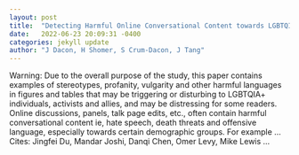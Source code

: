 ```yaml
---
layout: post
title:  "Detecting Harmful Online Conversational Content towards LGBTQIA+ Individuals"
date:   2022-06-23 20:09:31 -0400
categories: jekyll update
author: "J Dacon, H Shomer, S Crum-Dacon, J Tang"
---
```

Warning: Due to the overall purpose of the study, this paper contains examples of stereotypes, profanity, vulgarity and other harmful languages in figures and tables that may be triggering or disturbing to LGBTQIA+ individuals, activists and allies, and may be distressing for some readers. Online discussions, panels, talk page edits, etc., often contain harmful conversational content ie, hate speech, death threats and offensive language, especially towards certain demographic groups. For example …
Cites: ‪Jingfei Du, Mandar Joshi, Danqi Chen, Omer Levy, Mike Lewis …‬  